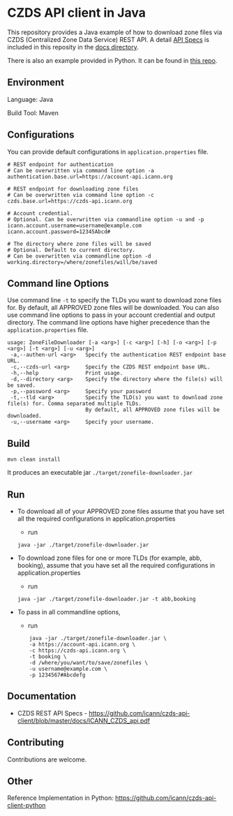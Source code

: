 CZDS API client in Java
=======================

This repository provides a Java example of how to download zone files via CZDS (Centralized Zone Data Service) 
REST API. A detail [API Specs](https://github.com/icann/czds-api-client-java/blob/master/docs/ICANN_CZDS_api.pdf) is
included in this reposity in the [docs directory](https://github.com/icann/czds-api-client-java/tree/master/docs).

There is also an example provided in Python. It can be found in [this repo](https://github.com/icann/czds-api-client-python).

Environment
-----------

Language: Java

Build Tool: Maven

Configurations
--------------

You can provide default configurations in `application.properties` file.

```
# REST endpoint for authentication
# Can be overwritten via command line option -a
authentication.base.url=https://account-api.icann.org
   
# REST endpoint for downloading zone files
# Can be overwritten via command line option -c
czds.base.url=https://czds-api.icann.org
  
# Account credential.
# Optional. Can be overwritten via commandline option -u and -p
icann.account.username=username@example.com
icann.account.password=12345Abcd#
   
# The directory where zone files will be saved
# Optional. Default to current directory.
# Can be overwritten via commandline option -d
working.directory=/where/zonefiles/will/be/saved
```

Command line Options
--------------------

Use command line `-t` to specify the TLDs you want to download zone files for. By default, all APPROVED zone files
will be downloaded. You can also use command line options to pass in your account credential and output directory. 
The command line options have higher precedence than the `application.properties` file.

```
usage: ZoneFileDownloader [-a <arg>] [-c <arg>] [-h] [-o <arg>] [-p <arg>] [-t <arg>] [-u <arg>]
 -a,--authen-url <arg>   Specify the authentication REST endpoint base URL.
 -c,--czds-url <arg>     Specify the CZDS REST endpoint base URL.
 -h,--help               Print usage.
 -d,--directory <arg>    Specify the directory where the file(s) will be saved.
 -p,--password <arg>     Specify your password
 -t,--tld <arg>          Specify the TLD(s) you want to download zone file(s) for. Comma separated multiple TLDs. 
                         By default, all APPROVED zone files will be downloaded.
 -u,--username <arg>     Specify your username.
```

Build
------

```
mvn clean install
```

It produces an executable jar `./target/zonefile-downloader.jar`

Run
---

* To download all of your APPROVED zone files assume that you have set all the required configurations in application.properties
    - run 
    ```
    java -jar ./target/zonefile-downloader.jar
    ```

* To download zone files for one or more TLDs (for example, abb, booking), assume that you have set all the required configurations in application.properties
    - run 
    ```
    java -jar ./target/zonefile-downloader.jar -t abb,booking
    ```

* To pass in all commandline options, 
    - run
```
       java -jar ./target/zonefile-downloader.jar \
       -a https://account-api.icann.org \
       -c https://czds-api.icann.org \
       -t booking \
       -d /where/you/want/to/save/zonefiles \
       -u username@example.com \
       -p 1234567#Abcdefg
 ``` 
 
Documentation
-------------
 
 * CZDS REST API Specs - https://github.com/icann/czds-api-client/blob/master/docs/ICANN_CZDS_api.pdf
 
 
 Contributing
 ------------
 
 Contributions are welcome.

Other
-----

Reference Implementation in Python: https://github.com/icann/czds-api-client-python